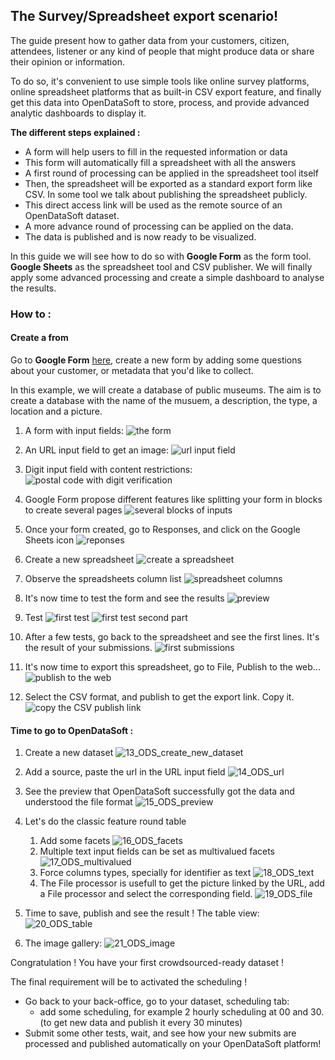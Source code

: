 ## The Survey/Spreadsheet export scenario!

The guide present how to gather data from your customers, citizen, attendees, listener or any kind of people that might produce data or share their opinion or information.

To do so, it's convenient to use simple tools like online survey platforms, online spreadsheet platforms that as built-in CSV export feature, and finally get this data into OpenDataSoft to store, process, and provide advanced analytic dashboards to display it.

**The different steps explained :**
    
- A form will help users to fill in the requested information or data
- This form will automatically fill a spreadsheet with all the answers
- A first round of processing can be applied in the spreadsheet tool itself
- Then, the spreadsheet will be exported as a standard export form like CSV. In some tool we talk about publishing the spreadsheet publicly.
- This direct access link will be used as the remote source of an OpenDataSoft dataset.
- A more advance round of processing can be applied on the data.
- The data is published and is now ready to be visualized.

In this guide we will see how to do so with **Google Form** as the form tool. **Google Sheets** as the spreadsheet tool and CSV publisher.
We will finally apply some advanced processing and create a simple dashboard to analyse the results.

 
### How to :

#### Create a from

Go to **Google Form** [here](https://docs.google.com/forms/u/0/), create a new form by adding some questions about your customer, or metadata that you'd like to collect.

In this example, we will create a database of public museums.
The aim is to create a database with the name of the musuem, a description, the type, a location and a picture.

1. A form with input fields:
![the form](1.png)

1. An URL input field to get an image:
![url input field](2.png)

1. Digit input field with content restrictions:
![postal code with digit verification](3.png)

1. Google Form propose different features like splitting your form in blocks to create several pages 
![several blocks of inputs](3bis.png)

1. Once your form created, go to Responses, and click on the Google Sheets icon
![reponses](4.png)

1. Create a new spreadsheet
![create a spreadsheet](5.png)

1. Observe the spreadsheets column list
![spreadsheet columns](6.png)

1. It's now time to test the form and see the results
![preview](7.png)

1. Test
![first test](8.png)
![first test second part](9.png)

1. After a few tests, go back to the spreadsheet and see the first lines. It's the result of your submissions.
![first submissions](10.png)

1. It's now time to export this spreadsheet, go to File, Publish to the web...
![publish to the web](11.png)

1. Select the CSV format, and publish to get the export link. Copy it.
![copy the CSV publish link](12.png)

    
#### Time to go to OpenDataSoft :

1. Create a new dataset
![13_ODS_create_new_dataset](13_ODS_create_new_dataset.png)

1. Add a source, paste the url in the URL input field
![14_ODS_url](14_ODS_url.png)

1. See the preview that OpenDataSoft successfully got the data and understood the file format
![15_ODS_preview](15_ODS_preview.png)

1. Let's do the classic feature round table
    1. Add some facets
        ![16_ODS_facets](16_ODS_facets.png)
    1. Multiple text input fields can be set as multivalued facets
        ![17_ODS_multivalued](17_ODS_multivalued.png)
    1. Force columns types, specially for identifier as text
        ![18_ODS_text](18_ODS_text.png)
    1. The File processor is usefull to get the picture linked by the URL, add a File processor and select the corresponding field.
        ![19_ODS_file](19_ODS_file.png)
       
1. Time to save, publish and see the result ! The table view:
![20_ODS_table](20_ODS_table.png)

1. The image gallery:
![21_ODS_image](21_ODS_image.png)


Congratulation ! You have your first crowdsourced-ready dataset !

The final requirement will be to activated the scheduling !
- Go back to your back-office, go to your dataset, scheduling tab:
    - add some scheduling, for example 2 hourly scheduling at 00 and 30. (to get new data and publish it every 30 minutes)
- Submit some other tests, wait, and see how your new submits are processed and published automatically on your OpenDataSoft platform!
